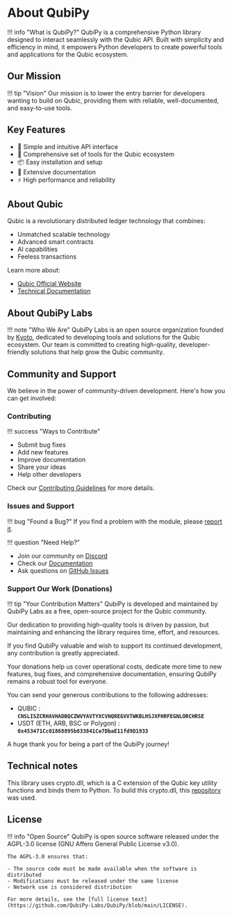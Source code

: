 # About QubiPy

!!! info "What is QubiPy?"
   QubiPy is a comprehensive Python library designed to interact seamlessly with the Qubic API. Built with simplicity and efficiency in mind, it empowers Python developers to create powerful tools and applications for the Qubic ecosystem.

## Our Mission

!!! tip "Vision"
   Our mission is to lower the entry barrier for developers wanting to build on Qubic, providing them with reliable, well-documented, and easy-to-use tools.

## Key Features

- 🚀 Simple and intuitive API interface
- 🔧 Comprehensive set of tools for the Qubic ecosystem
- 📦 Easy installation and setup
- 📘 Extensive documentation
- ⚡ High performance and reliability

## About Qubic

Qubic is a revolutionary distributed ledger technology that combines:

- Unmatched scalable technology
- Advanced smart contracts
- AI capabilities
- Feeless transactions

Learn more about:

- [Qubic Official Website](https://qubic.org)
- [Technical Documentation](https://docs.qubic.org/)

## About QubiPy Labs

!!! note "Who We Are"
   QubiPy Labs is an open source organization founded by [Kyoto](https://github.com/Mazzya), dedicated to developing tools and solutions for the Qubic ecosystem. Our team is committed to creating high-quality, developer-friendly solutions that help grow the Qubic community.

## Community and Support

We believe in the power of community-driven development. Here's how you can get involved:

### Contributing

!!! success "Ways to Contribute"
   - Submit bug fixes
   - Add new features
   - Improve documentation
   - Share your ideas
   - Help other developers

Check our [Contributing Guidelines](contributing.md) for more details.

### Issues and Support

!!! bug "Found a Bug?"
   If you find a problem with the module, please [report it](https://github.com/QubiPy-Labs/QubiPy/issues).

!!! question "Need Help?"
   - Join our community on [Discord](https://discord.gg/EejFQdQkhG)
   - Check our [Documentation](https://qubipy.readthedocs.io)
   - Ask questions on [GitHub Issues](https://github.com/QubiPy-Labs/QubiPy/issues)

### Support Our Work (Donations)

!!! tip "Your Contribution Matters"
   QubiPy is developed and maintained by QubiPy Labs as a free, open-source project for the Qubic community. 
   
   Our dedication to providing high-quality tools is driven by passion, but maintaining and enhancing the library requires time, effort, and resources.

   If you find QubiPy valuable and wish to support its continued development, any contribution is greatly appreciated.
   
   Your donations help us cover operational costs, dedicate more time to new features, bug fixes, and comprehensive documentation, ensuring QubiPy remains a robust tool for everyone.

   You can send your generous contributions to the following addresses:

   * QUBIC : **`CNSLISZCRHAVHADBQCZWVYAVTYXCVNQREGVVTWKBLHSJXFHRFEGNLORCHRSE`**
   * USDT (ETH, ARB, BSC or Polygon) : **`0x453471Cc01868895b833841Ce7DbaE11fd9D1933`**

   A huge thank you for being a part of the QubiPy journey!

## Technical notes
This library uses crypto.dll, which is a C extension of the Qubic key utility functions and binds them to Python. To build this crypto.dll, this [repository](https://github.com/serendipity-seeker/key-utils-binding) was used.

## License

!!! info "Open Source"
    QubiPy is open source software released under the AGPL-3.0 license (GNU Affero General Public License v3.0). 
    
    The AGPL-3.0 ensures that:

    - The source code must be made available when the software is distributed
    - Modifications must be released under the same license
    - Network use is considered distribution
    
    For more details, see the [full license text](https://github.com/QubiPy-Labs/QubiPy/blob/main/LICENSE).